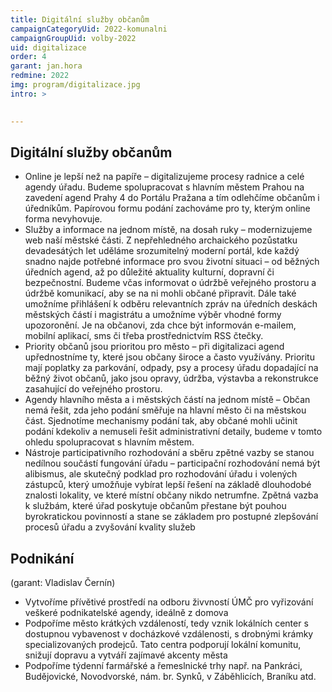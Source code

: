 ```yaml
---
title: Digitální služby občanům
campaignCategoryUid: 2022-komunalni
campaignGroupUid: volby-2022
uid: digitalizace
order: 4
garant: jan.hora
redmine: 2022
img: program/digitalizace.jpg
intro: >
  

---
```


## Digitální služby občanům 

* Online je lepší než na papíře – digitalizujeme procesy radnice a celé agendy úřadu. Budeme spolupracovat s hlavním městem Prahou na zavedení agend Prahy 4 do Portálu Pražana a tím odlehčíme občanům i úředníkům. Papírovou formu podání zachováme pro ty, kterým online forma nevyhovuje. 
* Služby a informace na jednom místě, na dosah ruky – modernizujeme web naší městské části. Z nepřehledného archaického pozůstatku devadesátých let uděláme srozumitelný moderní portál, kde každý snadno najde potřebné informace pro svou životní situaci – od běžných úředních agend, až po důležité aktuality kulturní, dopravní či bezpečnostní. Budeme včas informovat o údržbě veřejného prostoru a údržbě komunikací, aby se na ni mohli občané připravit. Dále také umožníme přihlášení k odběru relevantních zpráv na úředních deskách městských částí i magistrátu a umožníme výběr vhodné formy upozoronění. Je na občanovi, zda chce být informován e-mailem, mobilní aplikací, sms či třeba prostřednictvím RSS čtečky. 
* Priority občanů jsou prioritou pro město – při digitalizaci agend upřednostníme ty, které jsou občany široce a často využívány. Prioritu mají poplatky za parkování, odpady, psy a procesy úřadu dopadající na běžný život občanů, jako jsou opravy, údržba, výstavba a rekonstrukce zasahující do veřejného prostoru. 
* Agendy hlavního města a i městských částí na jednom místě – Občan nemá řešit, zda jeho podání směřuje na hlavní město či na městskou část. Sjednotíme mechanismy podání tak, aby občané mohli učinit podání kdekoliv a nemuseli řešit administrativní detaily, budeme v tomto ohledu spolupracovat s hlavním městem. 
* Nástroje participativního rozhodování a sběru zpětné vazby se stanou nedílnou součástí fungování úřadu – participační rozhodování nemá být alibismus, ale skutečný podklad pro rozhodování úřadu i volených zástupců, který umožňuje vybírat lepší řešení na základě dlouhodobé znalosti lokality, ve které místní občany nikdo netrumfne. Zpětná vazba k službám, které úřad poskytuje občanům přestane být pouhou byrokratickou povinností a stane se základem pro postupné zlepšování procesů úřadu a zvyšování kvality služeb 

## Podnikání 

(garant: Vladislav Černín)

* Vytvoříme přívětivé prostředí na odboru živvností ÚMČ pro vyřizování veškeré podnikatelské agendy, ideálně z domova 
* Podpoříme město krátkých vzdáleností, tedy vznik lokálních center s dostupnou vybavenost v docházkové vzdálenosti, s drobnými krámky specializovaných prodejců. Tato centra podporují lokální komunitu, snižují dopravu a vytváří zajímavé akcenty města 
* Podpoříme týdenní farmářské a řemeslnické trhy např. na Pankráci, Budějovické, Novodvorské, nám. br. Synků, v Záběhlicích, Braníku atd.

